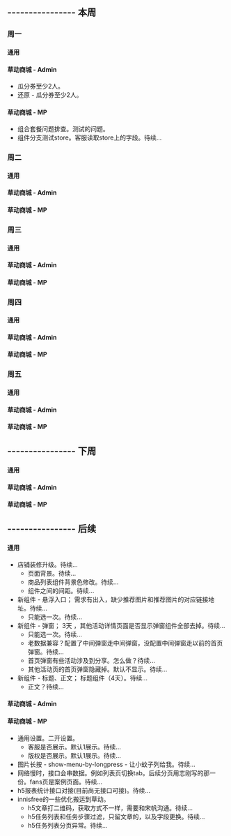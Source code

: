 ## ---------------- 本周

### 周一
#### 通用
#### 草动商城 - Admin
* 瓜分券至少2人。
* 还原 - 瓜分券至少2人。
#### 草动商城 - MP
* 组合套餐问题排查。测试的问题。
* 组件分支测试store。客服读取store上的字段。待续...

### 周二
#### 通用
#### 草动商城 - Admin
#### 草动商城 - MP

### 周三
#### 通用
#### 草动商城 - Admin
#### 草动商城 - MP

### 周四
#### 通用
#### 草动商城 - Admin
#### 草动商城 - MP

### 周五
#### 通用
#### 草动商城 - Admin
#### 草动商城 - MP

## ---------------- 下周
#### 通用
#### 草动商城 - Admin
#### 草动商城 - MP

## ---------------- 后续
#### 通用
* 店铺装修升级。待续...
  - 页面背景。待续...
  - 商品列表组件背景色修改。待续...
  - 组件之间的间距。待续...
* 新组件 - 悬浮入口； 需求有出入，缺少推荐图片和推荐图片的对应链接地址。待续...
  - 只能选一次。待续...
* 新组件 - 弹窗；  3天  ，其他活动详情页面是否显示弹窗组件全部去掉。待续...
  - 只能选一次。待续...
  - 老数据兼容？配置了中间弹窗走中间弹窗，没配置中间弹窗走以前的首页弹窗。待续...
  - 首页弹窗有些活动涉及到分享。怎么做？待续...
  - 其他活动页的首页弹窗隐藏掉。默认不显示。待续...
* 新组件 - 标题、正文；  标题组件（4天）。待续...
  - 正文？待续...
#### 草动商城 - Admin
#### 草动商城 - MP
* 通用设置。二开设置。
  - 客服是否展示。默认1展示。待续...
  - 版权是否展示。默认1展示。待续...
* 图片长按 - show-menu-by-longpress - 让小蚊子列给我。待续...
* 网络慢时，接口会串数据。例如列表页切换tab。后续分页用志刚写的那一份。fans页是案例页面。待续...
* h5报表统计接口对接(目前尚无接口可接)。待续...
* innisfree的一些优化搬运到草动。
  - h5文章打二维码，获取方式不一样，需要和宋帆沟通。待续...
  - h5任务列表和任务步骤过滤，只留文章的，以及字段更换。待续...
  - h5任务列表分页异常。待续...
